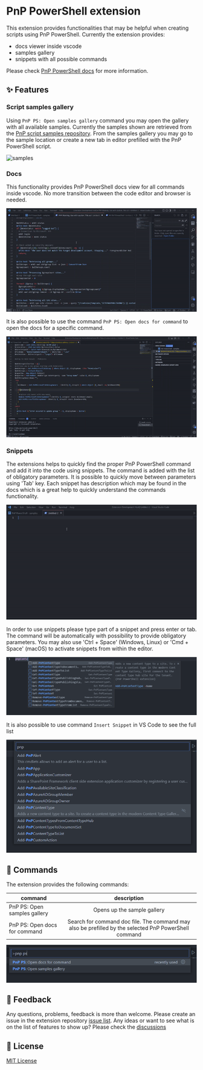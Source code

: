 # PnP PowerShell extension

This extension provides functionalities that may be helpful when creating scripts using PnP PowerShell. Currently the extension provides:
- docs viewer inside vscode
- samples gallery
- snippets with all possible commands

Please check [PnP PowerShell docs](https://pnp.github.io/powershell/) for more information.

## ✨ Features

### Script samples gallery

Using `PnP PS: Open samples gallery` command you may open the gallery with all available samples. Currently the samples shown are retrieved from the [PnP script samples repository](https://github.com/pnp/script-samples). From the samples gallery you may go to the sample location or create a new tab in editor prefilled with the PnP PowerShell script.

![samples](/assets/images/samplesCommand.gif)

### Docs

This functionality provides PnP PowerShell docs view for all commands inside vscode. No more transition between the code editor and browser is needed.

![docs](/assets/images/howDocsWork.gif)

It is also possible to use the command `PnP PS: Open docs for command` to open the docs for a specific command.

![docs](/assets/images/docsCommand.gif)

### Snippets

The extensions helps to quickly find the proper PnP PowerShell command and add it into the code using snippets. The command is added with the list of obligatory parameters. It is possible to quickly move between parameters using 'Tab' key. Each snippet has description which may be found in the docs which is a great help to quickly understand the commands functionality.

![snippetsList](/assets/images/snippets.gif)

In order to use snippets please type part of a snippet and press enter or tab. The command will be automatically with possibility to provide obligatory parameters. You may also use 'Ctrl + Space' (Windows, Linux) or 'Cmd + Space' (macOS) to activate snippets from within the editor.

![snippetsList](/assets/images/snippetsList.png)

It is also possible to use command `Insert Snippet` in VS Code to see the full list

![snippetsList](/assets/images/listOfCommandsFromToolbar.png)

## 🤖 Commands

The extension provides the following commands:

| command   |      description      |
|----------|:-------------:|
| PnP PS: Open samples gallery | Opens up the sample gallery |
| PnP PS: Open docs for command | Search for command doc file. The command may also be prefilled by the selected PnP PowerShell command   |

![commands](/assets/images/commands.png)

## 💬 Feedback 

Any questions, problems, feedback is more than welcome. Please create an issue in the extension repository [issue list](https://github.com/Adam-it/pnp-powershell-extension/issues).
Any ideas or want to see what is on the list of features to show up? Please check the [discussions](https://github.com/Adam-it/pnp-powershell-extension/discussions)

## 🔑 License

[MIT License](https://github.com/Adam-it/pnp-powershell-extension/blob/main/LICENSE.md)
